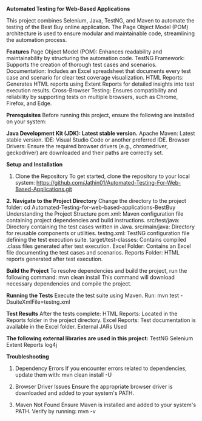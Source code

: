 **Automated Testing for Web-Based Applications**

This project combines Selenium, Java, TestNG, and Maven to automate the testing of the Best Buy online application. The Page Object Model (POM) architecture is used to ensure modular and maintainable code, streamlining the automation process.

**Features**
Page Object Model (POM): Enhances readability and maintainability by structuring the automation code.
TestNG Framework: Supports the creation of thorough test cases and scenarios.
Documentation: Includes an Excel spreadsheet that documents every test case and scenario for clear test coverage visualization.
HTML Reports: Generates HTML reports using Extent Reports for detailed insights into test execution results.
Cross-Browser Testing: Ensures compatibility and reliability by supporting tests on multiple browsers, such as Chrome, Firefox, and Edge.

**Prerequisites**
Before running this project, ensure the following are installed on your system:

**Java Development Kit (JDK): Latest stable version.**
Apache Maven: Latest stable version.
IDE: Visual Studio Code or another preferred IDE.
Browser Drivers: Ensure the required browser drivers (e.g., chromedriver, geckodriver) are downloaded and their paths are correctly set.

**Setup and Installation**
1. Clone the Repository
To get started, clone the repository to your local system:
https://github.com/Jathin01/Automated-Testing-For-Web-Based-Applications.git

**2. Navigate to the Project Directory**
Change the directory to the project folder:
cd Automated-Testing-for-web-based-applications-BestBuy
Understanding the Project Structure
pom.xml: Maven configuration file containing project dependencies and build instructions.
src/test/java: Directory containing the test cases written in Java.
src/main/java: Directory for reusable components or utilities.
testng.xml: TestNG configuration file defining the test execution suite.
target/test-classes: Contains compiled .class files generated after test execution.
Excel Folder: Contains an Excel file documenting the test cases and scenarios.
Reports Folder: HTML reports generated after test execution.

**Build the Project**
To resolve dependencies and build the project, run the following command:
mvn clean install
This command will download necessary dependencies and compile the project.

**Running the Tests**
Execute the test suite using Maven. Run:
mvn test -DsuiteXmlFile=testng.xml

**Test Results**
After the tests complete:
HTML Reports: Located in the Reports folder in the project directory.
Excel Reports: Test documentation is available in the Excel folder.
External JARs Used

**The following external libraries are used in this project:**
TestNG
Selenium
Extent Reports
log4j

**Troubleshooting**
1. Dependency Errors
If you encounter errors related to dependencies, update them with:
mvn clean install -U

2. Browser Driver Issues
Ensure the appropriate browser driver is downloaded and added to your system's PATH. 

3. Maven Not Found
Ensure Maven is installed and added to your system's PATH. Verify by running:
mvn -v
